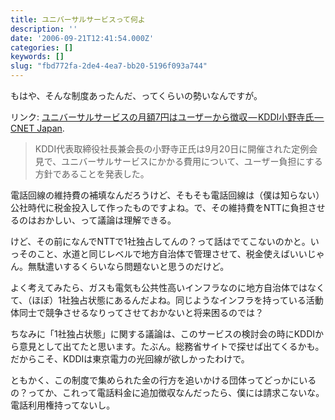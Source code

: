 ```yaml
---
title: ユニバーサルサービスって何よ
description: ''
date: '2006-09-21T12:41:54.000Z'
categories: []
keywords: []
slug: "fbd772fa-2de4-4ea7-bb20-5196f093a744"
---
```

もはや、そんな制度あったんだ、ってくらいの勢いなんですが。

リンク: [ユニバーサルサービスの月額7円はユーザーから徴収 — KDDI小野寺氏 — CNET Japan](http://japan.cnet.com/news/com/story/0,2000056021,20238427,00.htm "ユニバーサルサービスの月額7円はユーザーから徴収--KDDI小野寺氏 - CNET Japan").

> KDDI代表取締役社長兼会長の小野寺正氏は9月20日に開催された定例会見で、ユニバーサルサービスにかかる費用について、ユーザー負担にする方針であることを発表した。

電話回線の維持費の補填なんだろうけど、そもそも電話回線は（僕は知らない）公社時代に税金投入して作ったものですよね。で、その維持費をNTTに負担させるのはおかしい、って議論は理解できる。

けど、その前になんでNTTで1社独占してんの？って話はでてこないのかと。いっそのこと、水道と同じレベルで地方自治体で管理させて、税金使えばいいじゃん。無駄遣いするくらいなら問題ないと思うのだけど。

よく考えてみたら、ガスも電気も公共性高いインフラなのに地方自治体ではなくて、（ほぼ）1社独占状態にあるんだよね。同じようなインフラを持っている活動体同士で競争させるなりってさせておかないと将来困るのでは？

ちなみに「1社独占状態」に関する議論は、このサービスの検討会の時にKDDIから意見として出てたと思います。たぶん。総務省サイトで探せば出てくるかも。  
だからこそ、KDDIは東京電力の光回線が欲しかったわけで。

ともかく、この制度で集められた金の行方を追いかける団体ってどっかにいるの？ってか、これって電話料金に追加徴収なんだったら、僕には請求こないな。電話利用権持ってないし。